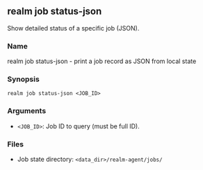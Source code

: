 ## realm job status-json

Show detailed status of a specific job (JSON).

### Name

realm job status-json - print a job record as JSON from local state

### Synopsis

```
realm job status-json <JOB_ID>
```

### Arguments

- `<JOB_ID>`: Job ID to query (must be full ID).

### Files

- Job state directory: `<data_dir>/realm-agent/jobs/`


